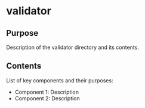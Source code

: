 # validator

## Purpose
Description of the validator directory and its contents.

## Contents
List of key components and their purposes:
- Component 1: Description
- Component 2: Description
